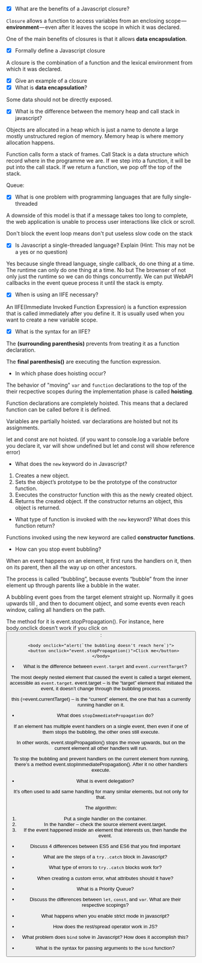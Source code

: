 
- [x] What are the benefits of a Javascript closure?

`Closure` allows a function to access variables from an enclosing scope — **environment** — even after it leaves the scope in which it was declared.

One of the main benefits of closures is that it allows **data encapsulation**. 

- [x] Formally define a Javascript closure

A closure is the combination of a function and the lexical environment from which it was declared.

- [x] Give an example of a closure
- [x] What is **data encapsulation**?

Some data should not be directly exposed.

- [x] What is the difference between the memory heap and call stack in javascript?

Objects are allocated in a heap which is just a name to denote a large mostly unstructured region of memory. Memory heap is where memory allocation happens.

Function calls form a stack of frames. Call Stack is a data structure which record where in the programme we are. If we step into a function, it will be put into the call stack. If we return a function, we pop off the top of the stack.

Queue: 

- [x] What is one problem with programming languages that are fully single-threaded

A downside of this model is that if a message takes too long to complete, the web application is unable to process user interactions like click or scroll. 

Don't block the event loop means don't put useless slow code on the stack


- [x] Is Javascript a single-threaded language? Explain (Hint: This may not be a yes or no question)

Yes because single thread language, single callback, do one thing at a time.
The runtime can only do one thing at a time. 
No but The brownser of not only just the runtime so we can do things concurrently. We can put WebAPI callbacks in the event queue process it until the stack is empty.

- [x] When is using an IIFE necessary? 

An IIFE(Immediate Invoked Function Expression) is a function expression that is called immediately after you define it. It is usually used when you want to create a new variable scope.

- [x] What is the syntax for an IIFE?

The **(surrounding parenthesis)** prevents from treating it as a function declaration.

The **final parenthesis()** are executing the function expression.



- In which phase does hoisting occur?

The behavior of "moving" `var` and `function` declarations to the top of the their recpective scopes during the implementation phase is called **hoisting**.

Function declarations are completely hoisted. This means that a declared function can be called before it is defined.


Variables are partially hoisted. var declarations are hoisted but not its assignments.

let and const are not hoisted.
(if you want to console.log a variable before you declare it, var will show undefined but let and const will show reference error)


- What does the `new` keyword do in Javascript?

1. Creates a new object.
2. Sets the object’s prototype to be the prototype of the constructor function.
3. Executes the constructor function with this as the newly created object.
4. Returns the created object. If the constructor returns an object, this object is returned.


- What type of function is invoked with the `new` keyword? What does this function return?

Functions invoked using the new keyword are called **constructor functions**.

- How can you stop event bubbling?

When an event happens on an element, it first runs the handlers on it, then on its parent, then all the way up on other ancestors.

The process is called “bubbling”, because events “bubble” from the inner element up through parents like a bubble in the water.

A bubbling event goes from the target element straight up. Normally it goes upwards till <html>, and then to document object, and some events even reach window, calling all handlers on the path.

The method for it is event.stopPropagation(). For instance, here body.onclick doesn’t work if you click on <button>:

```
<body onclick="alert(`the bubbling doesn't reach here`)">
  <button onclick="event.stopPropagation()">Click me</button>
</body>
```

- What is the difference between `event.target` and `event.currentTarget`?

The most deeply nested element that caused the event is called a target element, accessible as `event.target`. event.target – is the “target” element that initiated the event, it doesn’t change through the bubbling process.

this (=event.currentTarget) – is the “current” element, the one that has a currently running handler on it.


- What does `stopImmediatePropagation` do?

If an element has multiple event handlers on a single event, then even if one of them stops the bubbling, the other ones still execute.

In other words, event.stopPropagation() stops the move upwards, but on the current element all other handlers will run.

To stop the bubbling and prevent handlers on the current element from running, there’s a method event.stopImmediatePropagation(). After it no other handlers execute.

- What is event delegation?

It’s often used to add same handling for many similar elements, but not only for that.

The algorithm:

1. Put a single handler on the container.
2. In the handler – check the source element event.target.
3. If the event happened inside an element that interests us, then handle the event.


- Discuss 4 differences between ES5 and ES6 that you find important

- What are the steps of a `try..catch` block in Javascript?
- What type of errors to `try..catch` blocks work for?
- When creating a custom error, what attributes should it have?
- What is a Priority Queue?
- Discuss the differences between `let`, `const`, and `var`. What are their respective scopings?
- What happens when you enable strict mode in javascript?
- How does the rest/spread operator work in JS?
- What problem does `bind` solve in Javascript? How does it accomplish this?
- What is the syntax for passing arguments to the `bind` function?
